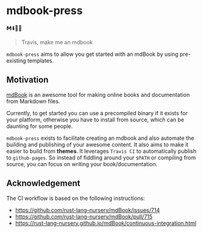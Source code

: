 # mdbook-press

𝗠⬇️📖🦀
> Travis, make me an mdbook

`mdbook-press` aims to allow you get started with an mdBook by using pre-existing templates.

## Motivation

[mdBook](https://github.com/rust-lang-nursery/mdBook) is an awesome tool for making online books and documentation from Markdown files. 

Currently, to get started you can use a precompiled binary if it exists for your platform, otherwise you have to install from source, which can be daunting for some people.  

`mdbook-press` exists to facilitate creating an mdbook and also automate the building and publishing of your awesome content. It also aims to make it easier to build from **themes**. It leverages `Travis CI` to automatically publish to `github-pages`. So instead of fiddling around your `$PATH` or compiling from source, you can focus on writing your book/documentation.




## Acknowledgement

The CI workflow is based on the following instructions:
* https://github.com/rust-lang-nursery/mdBook/issues/714
* https://github.com/rust-lang-nursery/mdBook/pull/715
* https://rust-lang-nursery.github.io/mdBook/continuous-integration.html